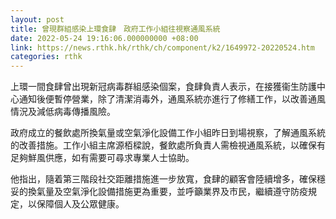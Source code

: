 ```yaml
---
layout: post
title: 曾現群組感染上環食肆　政府工作小組往視察通風系統
date: 2022-05-24 19:16:06.000000000 +08:00
link: https://news.rthk.hk/rthk/ch/component/k2/1649972-20220524.htm
categories: rthk
---
```


上環一間食肆曾出現新冠病毒群組感染個案，食肆負責人表示，在接獲衞生防護中心通知後便暫停營業，除了清潔消毒外，通風系統亦進行了修繕工作，以改善通風情況及減低病毒傳播風險。

政府成立的餐飲處所換氣量或空氣淨化設備工作小組昨日到場視察，了解通風系統的改善措施。工作小組主席源栢樑說，餐飲處所負責人需檢視通風系統，以確保有足夠鮮風供應，如有需要可尋求專業人士協助。

他指出，隨着第三階段社交距離措施進一步放寬，食肆的顧客會陸續增多，確保穩妥的換氣量及空氣淨化設備措施更為重要，並呼籲業界及市民，繼續遵守防疫規定，以保障個人及公眾健康。
